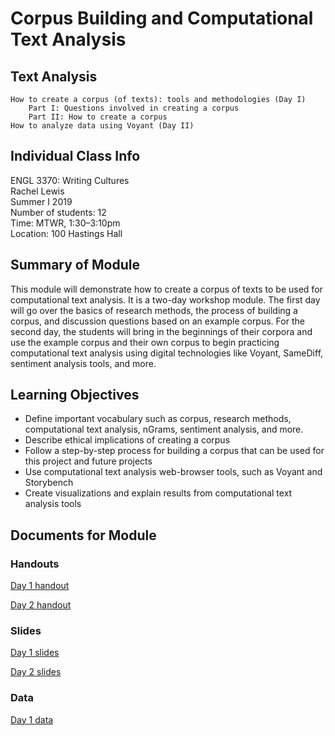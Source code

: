 # Corpus Building and Computational Text Analysis

## Text Analysis
	How to create a corpus (of texts): tools and methodologies (Day I)
		Part I: Questions involved in creating a corpus 
		Part II: How to create a corpus 
	How to analyze data using Voyant (Day II)

## Individual Class Info
ENGL 3370: Writing Cultures
<br>
Rachel Lewis
<br>
Summer I 2019<br>
Number of students: 12<br>
Time: MTWR, 1:30–3:10pm<br>
Location: 100 Hastings Hall<br>

## Summary of Module
This module will demonstrate how to create a corpus of texts to be used for computational text analysis. It is a two-day workshop module. The first day will go over the basics of research methods, the process of building a corpus, and discussion questions based on an example corpus. For the second day, the students will bring in the beginnings of their corpora and use the example corpus and their own corpus to begin practicing computational text analysis using digital technologies like Voyant, SameDiff, sentiment analysis tools, and more. 

## Learning Objectives
- Define important vocabulary such as corpus, research methods, computational text analysis, nGrams, sentiment analysis, and more.
- Describe ethical implications of creating a corpus
- Follow a step-by-step process for building a corpus that can be used for this project and future projects
- Use computational text analysis web-browser tools, such as Voyant and Storybench
- Create visualizations and explain results from computational text analysis tools

## Documents for Module

### Handouts

[Day 1 handout](https://github.com/NULabNortheastern/digitalassignmentshowcase/blob/master/textanalysis/Lewis-IncarcerationArchives/day1-corpus_building_handout.pdf)

[Day 2 handout](https://github.com/NULabNortheastern/digitalassignmentshowcase/blob/master/textanalysis/Lewis-IncarcerationArchives/day2-text_analysis_handout.pdf)

### Slides

[Day 1 slides](https://github.com/NULabNortheastern/digitalassignmentshowcase/blob/master/textanalysis/Lewis-IncarcerationArchives/day1-corpus_building_slides.pdf)

[Day 2 slides](https://github.com/NULabNortheastern/digitalassignmentshowcase/blob/master/textanalysis/Lewis-IncarcerationArchives/day2-text_analysis_presentation.pdf)

### Data
[Day 1 data](https://github.com/NULabNortheastern/digitalassignmentshowcase/tree/master/textanalysis/Lewis-IncarcerationArchives/data)

